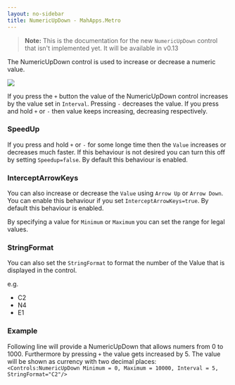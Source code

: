 ```yaml
---
layout: no-sidebar
title: NumericUpDown - MahApps.Metro
---
```


> **Note:** This is the documentation for the new `NumericUpDown` control that isn't implemented yet. It will be available in v0.13

The NumericUpDown control is used to increase or decrease a numeric value.

![]({{site.baseurl}}/images/numeric_up_down.png)

If you press the  `+` button the value of the NumericUpDown control increases by the value set in `Interval`. Pressing `-` decreases the value.
If you press and hold `+` or `-` then value keeps increasing, decreasing respectively.

### SpeedUp

If you press and hold `+` or `-` for some longe time then the `Value` increases or decreases much faster. If this behaviour is not desired you can turn this off by setting `Speedup=false`. By default this behaviour is enabled.

### InterceptArrowKeys

You can also increase or decrease the `Value` using `Arrow Up` or `Arrow Down`. You can enable this behaviour if you set `InterceptArrowKeys=true`. By default this behaviour is enabled.

By specifying a value for `Minimum` or `Maximum` you can set the range for legal values.

### StringFormat

You can also set the `StringFormat` to format the number of the Value that is displayed in the control.

e.g.

* C2
* N4
* E1

### Example

Following line will provide a NumericUpDown that allows numers from 0 to 1000. Furthermore by pressing `+` the value gets increased by 5. The value will be shown as currency with two decimal places:
`<Controls:NumericUpDown Minimum = 0, Maximum = 10000, Interval = 5, StringFormat="C2"/>`

